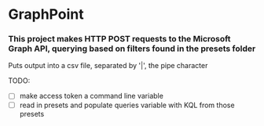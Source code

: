 # GraphPoint
 ### This project makes HTTP POST requests to the Microsoft Graph API, querying based on filters found in the presets folder

 Puts output into a csv file, separated by '|', the pipe character

TODO: 
- [ ] make access token a command line variable
- [ ] read in presets and populate queries variable with KQL from those presets
